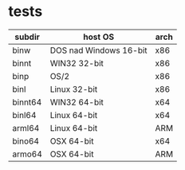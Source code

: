 # tests

| subdir | host OS | arch |
| --- | --- | --- |
| binw | DOS nad Windows 16-bit | x86 |
| binnt | WIN32 32-bit| x86 |
| binp | OS/2 | x86 |
| binl | Linux 32-bit| x86 |
| binnt64 | WIN32 64-bit | x64 |
| binl64 | Linux 64-bit | x64 |
| arml64 | Linux 64-bit | ARM |
| bino64 | OSX 64-bit | x64 |
| armo64 | OSX 64-bit | ARM |
